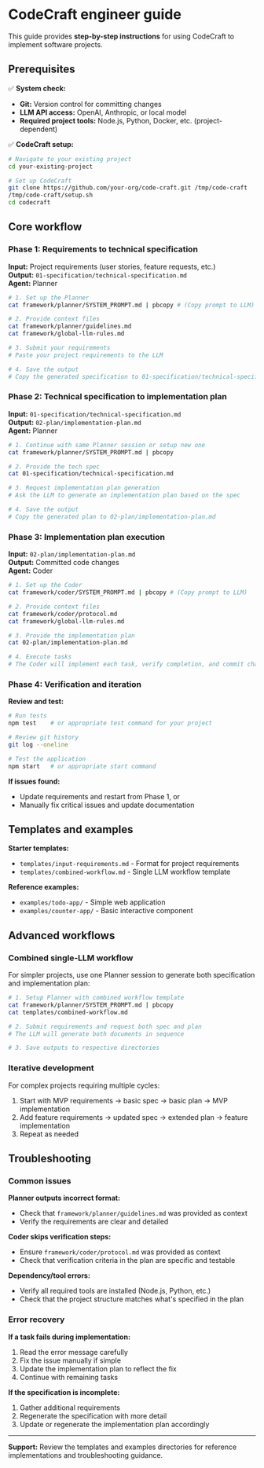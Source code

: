 # CodeCraft engineer guide

This guide provides **step-by-step instructions** for using CodeCraft to implement software projects.

## Prerequisites

✅ **System check:**
- **Git:** Version control for committing changes
- **LLM API access:** OpenAI, Anthropic, or local model
- **Required project tools:** Node.js, Python, Docker, etc. (project-dependent)

✅ **CodeCraft setup:**
```bash
# Navigate to your existing project
cd your-existing-project

# Set up CodeCraft
git clone https://github.com/your-org/code-craft.git /tmp/code-craft
/tmp/code-craft/setup.sh
cd codecraft
```

## Core workflow

### Phase 1: Requirements to technical specification

**Input:** Project requirements (user stories, feature requests, etc.)  
**Output:** `01-specification/technical-specification.md`  
**Agent:** Planner

```bash
# 1. Set up the Planner
cat framework/planner/SYSTEM_PROMPT.md | pbcopy # (Copy prompt to LLM)

# 2. Provide context files
cat framework/planner/guidelines.md
cat framework/global-llm-rules.md

# 3. Submit your requirements
# Paste your project requirements to the LLM

# 4. Save the output
# Copy the generated specification to 01-specification/technical-specification.md
```

### Phase 2: Technical specification to implementation plan

**Input:** `01-specification/technical-specification.md`  
**Output:** `02-plan/implementation-plan.md`  
**Agent:** Planner  

```bash
# 1. Continue with same Planner session or setup new one
cat framework/planner/SYSTEM_PROMPT.md | pbcopy

# 2. Provide the tech spec
cat 01-specification/technical-specification.md

# 3. Request implementation plan generation
# Ask the LLM to generate an implementation plan based on the spec

# 4. Save the output  
# Copy the generated plan to 02-plan/implementation-plan.md
```

### Phase 3: Implementation plan execution

**Input:** `02-plan/implementation-plan.md`  
**Output:** Committed code changes  
**Agent:** Coder

```bash
# 1. Set up the Coder
cat framework/coder/SYSTEM_PROMPT.md | pbcopy # (Copy prompt to LLM)

# 2. Provide context files
cat framework/coder/protocol.md
cat framework/global-llm-rules.md

# 3. Provide the implementation plan
cat 02-plan/implementation-plan.md

# 4. Execute tasks
# The Coder will implement each task, verify completion, and commit changes
```

### Phase 4: Verification and iteration

**Review and test:**
```bash
# Run tests
npm test    # or appropriate test command for your project

# Review git history
git log --oneline

# Test the application
npm start   # or appropriate start command
```

**If issues found:**
- Update requirements and restart from Phase 1, or
- Manually fix critical issues and update documentation

## Templates and examples

**Starter templates:**
- `templates/input-requirements.md` - Format for project requirements
- `templates/combined-workflow.md` - Single LLM workflow template

**Reference examples:**
- `examples/todo-app/` - Simple web application
- `examples/counter-app/` - Basic interactive component

## Advanced workflows

### Combined single-LLM workflow
For simpler projects, use one Planner session to generate both specification and implementation plan:

```bash
# 1. Setup Planner with combined workflow template
cat framework/planner/SYSTEM_PROMPT.md | pbcopy
cat templates/combined-workflow.md

# 2. Submit requirements and request both spec and plan
# The LLM will generate both documents in sequence

# 3. Save outputs to respective directories
```

### Iterative development
For complex projects requiring multiple cycles:

1. Start with MVP requirements → basic spec → basic plan → MVP implementation
2. Add feature requirements → updated spec → extended plan → feature implementation  
3. Repeat as needed

## Troubleshooting

### Common issues

**Planner outputs incorrect format:**
- Check that `framework/planner/guidelines.md` was provided as context
- Verify the requirements are clear and detailed

**Coder skips verification steps:**  
- Ensure `framework/coder/protocol.md` was provided as context
- Check that verification criteria in the plan are specific and testable

**Dependency/tool errors:**
- Verify all required tools are installed (Node.js, Python, etc.)
- Check that the project structure matches what's specified in the plan

### Error recovery

**If a task fails during implementation:**
1. Read the error message carefully
2. Fix the issue manually if simple
3. Update the implementation plan to reflect the fix
4. Continue with remaining tasks

**If the specification is incomplete:**
1. Gather additional requirements  
2. Regenerate the specification with more detail
3. Update or regenerate the implementation plan accordingly

---

**Support:** Review the templates and examples directories for reference implementations and troubleshooting guidance. 